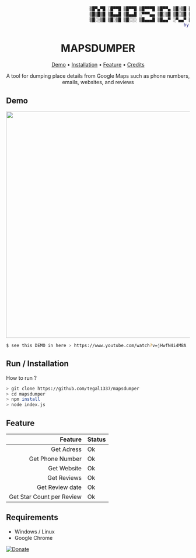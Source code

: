 <center>
<p align="center">
  
```elixir
            
                         
                                ▒█▀▄▀█ ░█▀▀█ ▒█▀▀█ ▒█▀▀▀█ ▒█▀▀▄ ▒█░▒█ ▒█▀▄▀█ ▒█▀▀█ ▒█▀▀▀ ▒█▀▀█ 
                                ▒█▒█▒█ ▒█▄▄█ ▒█▄▄█ ░▀▀▀▄▄ ▒█░▒█ ▒█░▒█ ▒█▒█▒█ ▒█▄▄█ ▒█▀▀▀ ▒█▄▄▀ 
                                ▒█░░▒█ ▒█░▒█ ▒█░░░ ▒█▄▄▄█ ▒█▄▄▀ ░▀▄▄▀ ▒█░░▒█ ▒█░░░ ▒█▄▄▄ ▒█░▒█
                                                                    by: @Tegal1337

```

<h1 align="center"> MAPSDUMPER </h1>

  <a href="https://www.youtube.com/watch?v=GyLzOtsk4_c">Demo</a>
  •
  <a href="#run--installation">Installation</a>
  •
  <a href="#feature">Feature</a>
  •
  <a href="#credits">Credits</a>
</p>
A tool for dumping place details from Google Maps such as phone numbers, emails, websites, and reviews
</p>
</center>


## Demo
 <a href="https://www.youtube.com/watch?v=GyLzOtsk4_c">  <img src="https://github.com/user-attachments/assets/a01be3cd-e534-40b6-9fcd-af7b97eef955" align="center" width="620"/></a>


```bash
$ see this DEMO in here > https://www.youtube.com/watch?v=jHwfN4i4M8A

```

## Run / Installation
How to run ?

```bash
> git clone https://github.com/tegal1337/mapsdumper
> cd mapsdumper
> npm install
> node index.js
```


## Feature

 Feature  | Status |
| -------------:|------------- |
| Get Adress | Ok|
| Get Phone Number | Ok|
| Get Website | Ok|
| Get Reviews | Ok |
| Get Review date | Ok |
| Get Star Count per Review  | Ok|

## Requirements

 - Windows / Linux
 - Google Chrome


[![Donate](https://img.shields.io/badge/Donate-PayPal-green.svg)](https://www.paypal.me/fdciabdul)





           

